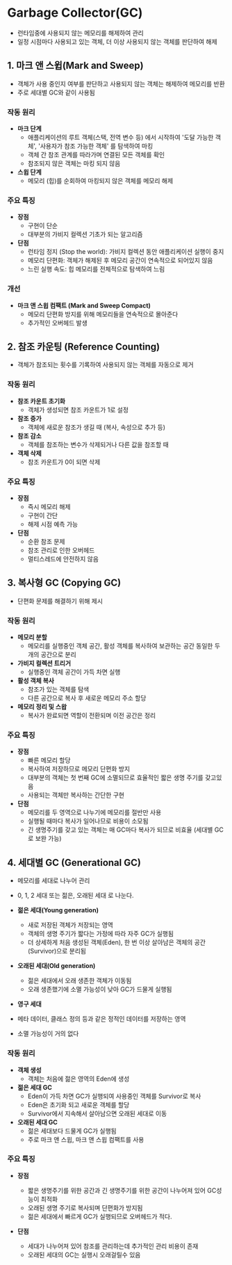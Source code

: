 # Garbage Collector(GC)
- 런타임중에 사용되지 않는 메모리를 해제하여 관리
- 일정 시점마다 사용되고 있는 객체, 더 이상 사용되지 않는 객체를 판단하여 해제

## 1. 마크 앤 스윕(Mark and Sweep)
- 객체가 사용 중인지 여부를 판단하고 사용되지 않는 객체는 해제하여 메모리를 반환
- 주로 세대별 GC와 같이 사용됨
  
### 작동 원리
- **마크 단계**
   - 애플리케이션의 루트 객체(스택, 전역 변수 등) 에서 시작하여 
		'도달 가능한 객체',
		'사용자가 참조 가능한 객체'
		를 탐색하여 마킹
   - 객체 간 참조 관계를 따라가며 연결된 모든 객체를 확인
   - 참조되지 않은 객체는 마킹 되지 않음
- **스윕 단계**
   - 메모리 (힙)를 순회하여 마킹되지 않은 객체를 메모리 해제
 
### 주요 특징
- **장점**
  - 구현이 단순
  - 대부분의 가비지 컬렉션 기초가 되는 알고리즘
- **단점**
  - 런타임 정지 (Stop the world): 가비지 컬렉션 동안 애플리케이션 실행이 중지
  - 메모리 단편화: 객체가 해제된 후 메모리 공간이 연속적으로 되어있지 않음
  - 느린 실행 속도: 힙 메모리를 전체적으로 탐색하여 느림

### 개선
 - **마크 앤 스윕 컴팩트 (Mark and Sweep Compact)**
   - 메모리 단편화 방지를 위해 메모리들을 연속적으로 몰아준다
   - 추가적인 오버헤드 발생
   
## 2. 참조 카운팅 (Reference Counting)
- 객체가 참조되는 횟수를 기록하여 사용되지 않는 객체를 자동으로 제거

### 작동 원리
- **참조 카운트 초기화**
  - 객체가 생성되면 참조 카운트가 1로 설정
- **참조 증가**
  - 객체에 새로운 참조가 생길 때 (복사, 속성으로 추가 등)
- **참조 감소**
  - 객체를 참조하는 변수가 삭제되거나 다른 값을 참조할 때
- **객체 삭제**
  - 참조 카운트가 0이 되면 삭제
    
### 주요 특징
 - **장점**
   - 즉시 메모리 해제
   - 구현이 간단
   - 해제 시점 예측 가능
 - **단점**
   - 순환 참조 문제
   - 참조 관리로 인한 오버헤드
   - 멀티스레드에 안전하지 않음

## 3. 복사형 GC (Copying GC)
- 단편화 문제를 해결하기 위해 제시

### 작동 원리
 - **메모리 분할**
   - 메모리를 실행중인 객체 공간, 활성 객체를 복사하여 보관하는 공간 동일한 두 개의 공간으로 분리
 - **가비지 컬렉션 트리거**
   - 실행중인 객체 공간이 가득 차면 실행
 - **활성 객체 복사**
   - 참조가 있는 객체를 탐색
   - 다른 공간으로 복사 후 새로운 메모리 주소 할당
 - **메모리 정리 및 스왑**
   - 복사가 완료되면 역할이 전환되며 이전 공간은 정리
  
### 주요 특징
 - **장점**
   - 빠른 메모리 할당
   - 복사하여 저장하므로 메모리 단편화 방지
   - 대부분의 객체는 첫 번째 GC에 소멸되므로 효율적인 짧은 생명 주기를 갖고있음
   - 사용되는 객체만 복사하는 간단한 구현
 - **단점**
   - 메모리를 두 영역으로 나누기에 메모리를 절반만 사용
   - 실행될 때마다 복사가 일어나므로 비용이 소모됨
   - 긴 생명주기를 갖고 있는 객체는 매 GC마다 복사가 되므로 비효율 (세대별 GC로 보완 가능)
## 4. 세대별 GC (Generational GC)
- 메모리를 세대로 나누어 관리
- 0, 1, 2 세대 또는 젊은, 오래된 세대 로 나눈다.
- **젊은 세대(Young generation)**
  - 새로 저장된 객체가 저장되는 영역
  - 객체의 생명 주기가 짧다는 가정에 따라 자주 GC가 실행됨
  - 더 상세하게 처음 생성된 객체(Eden), 한 번 이상 살아남은 객체의 공간(Survivor)으로 분리됨
    
- **오래된 세대(Old generation)**
  - 젊은 세대에서 오래 생존한 객체가 이동됨
  - 오래 생존했기에 소멸 가능성이 낮아 GC가 드물게 실행됨

-  **영구 세대**
  - 메타 데이터, 클래스 정의 등과 같은 정적인 데이터를 저장하는 영역
  - 소멸 가능성이 거의 없다

### 작동 원리
 - **객체 생성**
   - 객체는 처음에 젊은 영역의 Eden에 생성
 - **젊은 세대 GC**
   - Eden이 가득 차면 GC가 실행되여 사용중인 객체를 Survivor로 복사
   - Eden은 초기화 되고 새로운 객체를 할당
   - Survivor에서 지속해서 살아남으면 오래된 세대로 이동
 - **오래된 세대 GC**
   - 젊은 세대보다 드물게 GC가 실행됨
   - 주로 마크 앤 스윕, 마크 앤 스윕 컴팩트를 사용

### 주요 특징
 - **장점**
   - 짧은 생명주기를 위한 공간과 긴 생명주기를 위한 공간이 나누어져 있어 GC성능이 최적화
   - 오래된 생명 주기로 복사되며 단편화가 방지됨
   - 젊은 세대에서 빠르게 GC가 실행되므로 오버헤드가 적다.
     
 - **단점**
   - 세대가 나누어져 있어 참조를 관리하는데 추가적인 관리 비용이 존재
   - 오래된 세대의 GC는 실행시 오래걸릴수 있음
